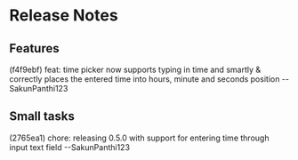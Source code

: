 
# Release Notes

## Features
(f4f9ebf) feat: time picker now supports typing in time and smartly & correctly places the entered time into hours, minute and seconds position --SakunPanthi123

## Small tasks
(2765ea1) chore: releasing 0.5.0 with support for entering time through input text field --SakunPanthi123

